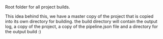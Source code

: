 Root folder for all project builds.

This idea behind this, we have a master copy of the project that is 
copied into its own directory for building.
the build directory will contain the output log, a copy of the project, 
a copy of the pipeline.json file and a directory for the output build :)

